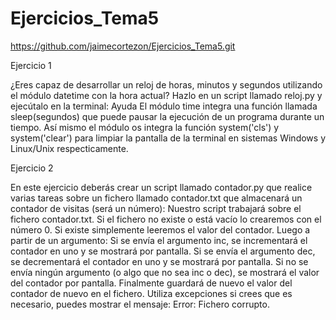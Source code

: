 # Ejercicios_Tema5

https://github.com/jaimecortezon/Ejercicios_Tema5.git

Ejercicio 1

¿Eres capaz de desarrollar un reloj de horas, minutos y segundos utilizando el módulo datetime con la hora actual? Hazlo en un script llamado reloj.py y ejecútalo en la terminal:
Ayuda
El módulo time integra una función llamada sleep(segundos) que puede pausar la ejecución de un programa durante un tiempo. Así mismo el módulo os integra la función system('cls') y system('clear') para limpiar la pantalla de la terminal en sistemas Windows y Linux/Unix respecticamente.

Ejercicio 2

En este ejercicio deberás crear un script llamado contador.py que realice varias tareas sobre un fichero llamado contador.txt que almacenará un contador de visitas (será un número):
Nuestro script trabajará sobre el fichero contador.txt. Si el fichero no existe o está vacío lo crearemos con el número 0. Si existe simplemente leeremos el valor del contador.
Luego a partir de un argumento:
Si se envía el argumento inc, se incrementará el contador en uno y se mostrará por pantalla.
Si se envía el argumento dec, se decrementará el contador en uno y se mostrará por pantalla.
Si no se envía ningún argumento (o algo que no sea inc o dec), se mostrará el valor del contador por pantalla.
Finalmente guardará de nuevo el valor del contador de nuevo en el fichero.
Utiliza excepciones si crees que es necesario, puedes mostrar el mensaje: Error: Fichero corrupto.
